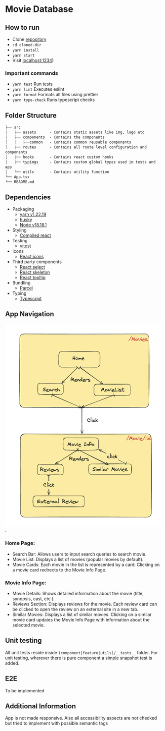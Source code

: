 # Movie Database

## How to run

- Clone [repository](https://github.com/Squad1991/movie-database.git)
- `cd cloned-dir`
- `yarn install`
- `yarn start`
- Visit [localhost:1234](http://localhost:1234))

### Important commands

- `yarn test` Run tests
- `yarn lint` Executes eslint
- `yarn format` Formats all files using prettier
- `yarn type-check` Runs typescript checks

## Folder Structure

```
├── src
|   ├── assets      - Contains static assets like img, logo etc
│   ├── components  - Contains the components
│   |   ├──common   - Contains common reusable components
│   ├── routes      - Contains all route level configuration and components
│   ├── hooks       - Contains react custom hooks
│   ├── typings     - Contains custom global types used in tests and app
│   └── utils       - Contains utility function
└── App.tsx
└── README.md
```

## Dependencies

- Packaging
  - [yarn v1.22.19](https://yarnpkg.com/)
  - [husky](https://typicode.github.io/husky/)
  - [Node v18.18.1](https://nodejs.org/en)
- Styling
  - [Compiled react](https://compiledcssinjs.com/)
- Testing
  - [vitest](https://vitest.dev/)
- Icons
  - [React icons](https://react-icons.github.io/)
- Third party components
  - [React select](https://react-select.com/)
  - [React skeleton](https://www.npmjs.com/package/react-loading-skeleton)
  - [React tooltip](https://www.npmjs.com/package/rc-tooltip)
- Bundling
  - [Parcel](https://parceljs.org/)
- Typing
  - [Typescript](https://www.typescriptlang.org/)

## App Navigation

![My image](./src/assets//app-design.png).

### Home Page:

- Search Bar: Allows users to input search queries to search movie.
- Movie List: Displays a list of movies (popular movies by default).
- Movie Cards: Each movie in the list is represented by a card. Clicking on a movie card redirects to the Movie Info Page.

### Movie Info Page:

- Movie Details: Shows detailed information about the movie (title, synopsis, cast, etc.).
- Reviews Section: Displays reviews for the movie. Each review card can be clicked to open the review on an external site in a new tab.
- Similar Movies: Displays a list of similar movies. Clicking on a similar movie card updates the Movie Info Page with information about the selected movie.

## Unit testing

All unit tests reside inside `(component|feature|utils)/__tests__` folder. For unit testing, wherever there is pure component a simple snapshot test is added.

## E2E

To be implemented

## Additional Information

App is not made responsive. Also all accessibility aspects are not checked but tried to implement with possible semantic tags

